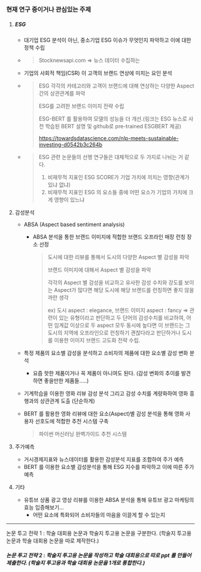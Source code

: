 ### 현재 연구 중이거나 관심있는 주제



1. ##### ESG

   - 대기업 ESG 분석이 아닌, 중소기업 ESG 이슈가 무엇인지 파악하고 이에 대한 정책 수립

   - >  Stocknewsapi.com => 뉴스 데이터 수집하는 

   - 기업의 사회적 책임(CSR) 이 고객의 브랜드 연상에 미치는 요인 분석

   - > ESG 각각의 카테고리와 고객이 브랜드에 대해 연상하는 다양한 Aspect 간의 상관관계를 파악
     >
     > ESG를 고려한 브랜드 이미지 전략 수립
     >
     > ESG-BERT 를 활용하여 모델의 성능을 더 개선.(링크는 ESG 뉴스로 사전 학습된 BERT 설명 및  github로 pre-trained ESGBERT 제공)
     >
     > https://towardsdatascience.com/nlp-meets-sustainable-investing-d0542b3c264b

   - > ESG 관련 논문들의 선행 연구들은 대체적으로 두 가지로 나뉘는 거 같다.
     >
     > 1. 비재무적 지표인 ESG SCORE가 기업 가치에 끼치는 영향(관계가 있냐 없냐)
     > 2. 비재무적 지표인 ESG 의 요소들 중에 어떤 요소가 기업의 가치에 크게 영향이 있느냐

     

2. 감성분석

   - ABSA (Aspect based sentiment analysis)

     - ABSA 분석을 통한 브랜드 이미지에 적합한 브랜드 오프라인 매장 런칭 장소 선정

       > 도시에 대한 리뷰를 통해서 도시의 다양한 Aspect 별 감성을 파악
       >
       > 브랜드 이미지에 대해서 Aspect 별 감성을 파악
       >
       > 각각의 Aspect 별 감성을 비교하고 유사한 감성 수치와 강도를 보이는 Aspect가 많다면 해당 도시에 해당 브랜드를 런칭하면 좋지 않을까란 생각
       >
       > ex) 도시 aspect :  elegance, 브랜드 이미지 aspect : fancy => 관련이 있는 유형이라고 판단하고 두 단어의 감성수치를 비교하여, 어떤 임계값 이상으로 두 aspect 모두 동시에 높다면 이 브랜드는 그 도시의 지역에 오프라인으로 런칭하기 괜찮다라고 판단하거나 도시를 이용한 이미지 브랜드 고도화 전략 수립.

   - 특정 제품의 요소별 감성을 분석하고 소비자의 제품에 대한 요소별 감성 변화 분석

     - 요즘 핫한 제품이거나 꼭 제품이 아니여도 된다. (감성 변화의 추이를 발견하면 좋을만한 제품들.....)

   - 기계학습을 이용한 영화 리뷰 감성 분석 그리고 감성 수치를 계량화하여 영화 흥행과의 상관관계 도출 (단순하게)

   - BERT 를 활용한 영화 리뷰에 대한 요소(Aspect)별 감성 분석을 통해 영화 사용자 선호도에 적합한 추천 시스템 구축

     > 파이썬 머신러닝 완벽가이드 추천 시스템 

3. 주가예측

   - 거시경제지표와 뉴스데이터를 활용한 감성분석 지표를 조합하여 주가 예측
   - BERT 를 이용한 요소별 감성분석을 통해 ESG 지수를 파악하고 이에 따른 주가예측

4. 기타
   - 유튜브 상품 광고 영상 리뷰를 이용한 ABSA 분석을 통해 유튜브 광고 마케팅의 효능 입증해보기...
     - 어떤 요소에 특화되어 소비자들의 마음을 이끌게 할 수 있는지 

<hr>



논문 투고 전략 1 : 학술 대회용 논문과 학술지 투고용 논문을 구분한다. (학술지 투고용 논문과 학술 대회용 논문을 따로 제작한다.)

##### 논문 투고 전략 2 : 학술지 투고용 논문을 작성하고 학술 대회용으로 따로 ppt 를 만들어 제출한다. (학술지 투고용과 학술 대회용 논문을 1개로 통합한다.)



